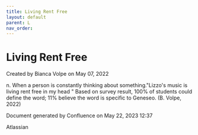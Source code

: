 ```yaml
---
title: Living Rent Free
layout: default
parent: L
nav_order:
---
```


# Living Rent Free

Created by  Bianca Volpe on May 07, 2022

n. When a person is constantly thinking about something.&quot;Lizzo's music is living rent free in my head &quot; Based on survey result, 100% of students could define the word; 11% believe the word is specific to Geneseo. (B. Volpe, 2022)

Document generated by Confluence on May 22, 2023 12:37

Atlassian
